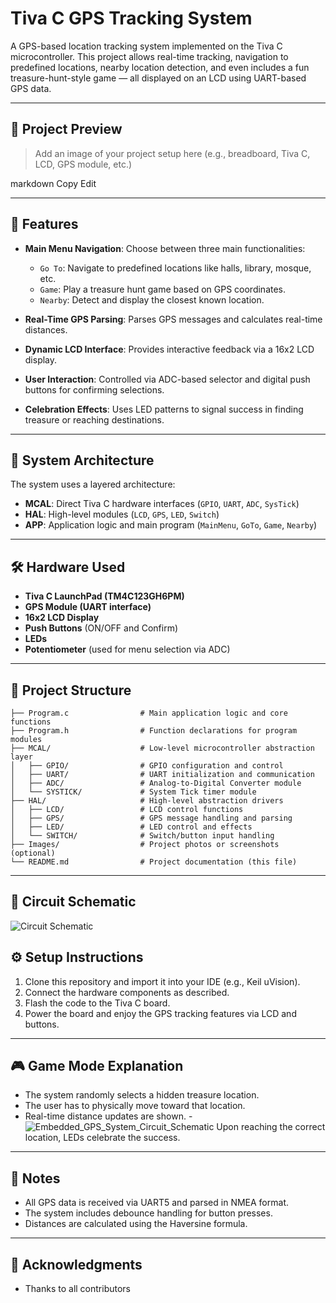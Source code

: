 # Tiva C GPS Tracking System

A GPS-based location tracking system implemented on the Tiva C microcontroller. This project allows real-time tracking, navigation to predefined locations, nearby location detection, and even includes a fun treasure-hunt-style game — all displayed on an LCD using UART-based GPS data.

---

## 📸 Project Preview

> Add an image of your project setup here (e.g., breadboard, Tiva C, LCD, GPS module, etc.)


markdown
Copy
Edit

---

## 🚀 Features

- **Main Menu Navigation**: Choose between three main functionalities:
  - `Go To`: Navigate to predefined locations like halls, library, mosque, etc.
  - `Game`: Play a treasure hunt game based on GPS coordinates.
  - `Nearby`: Detect and display the closest known location.

- **Real-Time GPS Parsing**: Parses GPS messages and calculates real-time distances.

- **Dynamic LCD Interface**: Provides interactive feedback via a 16x2 LCD display.

- **User Interaction**: Controlled via ADC-based selector and digital push buttons for confirming selections.

- **Celebration Effects**: Uses LED patterns to signal success in finding treasure or reaching destinations.

---

## 🧠 System Architecture

The system uses a layered architecture:
- **MCAL**: Direct Tiva C hardware interfaces (`GPIO`, `UART`, `ADC`, `SysTick`)
- **HAL**: High-level modules (`LCD`, `GPS`, `LED`, `Switch`)
- **APP**: Application logic and main program (`MainMenu`, `GoTo`, `Game`, `Nearby`)

---

## 🛠️ Hardware Used

- **Tiva C LaunchPad (TM4C123GH6PM)**
- **GPS Module (UART interface)**
- **16x2 LCD Display**
- **Push Buttons** (ON/OFF and Confirm)
- **LEDs**
- **Potentiometer** (used for menu selection via ADC)

---

## 📁 Project Structure

```
├── Program.c                # Main application logic and core functions
├── Program.h                # Function declarations for program modules
├── MCAL/                    # Low-level microcontroller abstraction layer
│   ├── GPIO/                # GPIO configuration and control
│   ├── UART/                # UART initialization and communication
│   ├── ADC/                 # Analog-to-Digital Converter module
│   └── SYSTICK/             # System Tick timer module
├── HAL/                     # High-level abstraction drivers
│   ├── LCD/                 # LCD control functions
│   ├── GPS/                 # GPS message handling and parsing
│   ├── LED/                 # LED control and effects
│   └── SWITCH/              # Switch/button input handling
├── Images/                  # Project photos or screenshots (optional)
└── README.md                # Project documentation (this file)
```

---
## 🔌 Circuit Schematic

![Circuit Schematic](https://github.com/user-attachments/assets/a572df63-4393-4e58-97f0-66d5c9bdf18b)

## ⚙️ Setup Instructions

1. Clone this repository and import it into your IDE (e.g., Keil uVision).
2. Connect the hardware components as described.
3. Flash the code to the Tiva C board.
4. Power the board and enjoy the GPS tracking features via LCD and buttons.

---

## 🎮 Game Mode Explanation

- The system randomly selects a hidden treasure location.
- The user has to physically move toward that location.
- Real-time distance updates are shown.
-![Embedded_GPS_System_Circuit_Schematic](https://github.com/user-attachments/assets/c5f820cd-048c-4b91-bd3f-2b275eb71922)
 Upon reaching the correct location, LEDs celebrate the success.

---

## 📌 Notes

- All GPS data is received via UART5 and parsed in NMEA format.
- The system includes debounce handling for button presses.
- Distances are calculated using the Haversine formula.

---
## 🙏 Acknowledgments
- Thanks to all contributors

